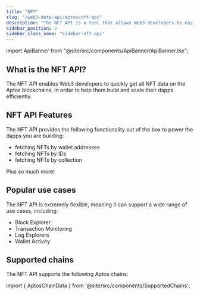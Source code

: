```yaml
---
title: "NFT"
slug: "/web3-data-api/aptos/nft-api"
description: "The NFT API is a tool that allows Web3 developers to easily access NFT data from Aptos blockchains."
sidebar_position: 3
sidebar_class_name: "sidebar-nft-api"
---
```


import ApiBanner from "@site/src/components/ApiBanner/ApiBanner.tsx";

<ApiBanner />

## What is the NFT API?

The NFT API enables Web3 developers to quickly get all NFT data on the Aptos blockchains, in order to help them build and scale their dapps efficiently.

## NFT API Features

The NFT API provides the following functionality out of the box to power the dapps you are building:

- fetching NFTs by wallet addresses
- fetching NFTs by IDs
- fetching NFTs by collection

Plus so much more!

## Popular use cases

The NFT API is extremely flexible, meaning it can support a wide range of use cases, including:

- Block Explorer
- Transaction Monitoring
- Log Explorers
- Wallet Activity

## Supported chains

The NFT API supports the following Aptos chains:

import { AptosChainData } from '@site/src/components/SupportedChains';

<AptosChainData/>
